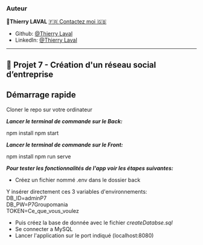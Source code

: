### Auteur

👤**Thierry LAVAL** [🇫🇷 Contactez moi 🇬🇧](<thierrylaval@gmx.com>)

* Github: [@Thierry Laval](https://github.com/thierry-laval)
* LinkedIn: [@Thierry Laval](https://www.linkedin.com/in/thierry-laval)

***

## 📎 Projet 7 - Création d'un réseau social d’entreprise

## Démarrage rapide

Cloner le repo sur votre ordinateur

***Lancer le terminal de commande sur le Back:***

npm install
npm start

***Lancer le terminal de commande sur le Front:***

npm install
npm run serve

***Pour tester les fonctionnalités de l'app voir les étapes suivantes:***

* Créez un fichier nommé .env dans le dossier back

Y insérer directement ces 3 variables d'environnements:\
DB_ID=adminP7\
DB_PW=P7Groupomania\
TOKEN=Ce_que_vous_voulez

* Puis créez la base de donnée avec le fichier *createDatabse.sql*
* Se connecter a MySQL
* Lancer l'application sur le port indiqué (localhost:8080)
